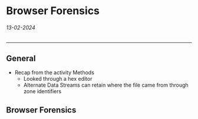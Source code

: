 # Browser Forensics
###### 13-02-2024
---
## General
- Recap from the activity Methods
	- Looked through a hex editor
	- Alternate Data Streams can retain where the file came from through zone identifiers
## Browser Forensics
